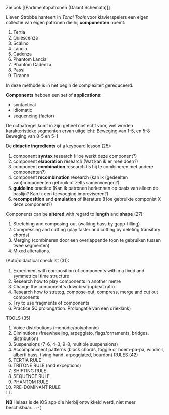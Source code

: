 Zie ook [[Partimentopatronen (Galant Schemata)]]

Lieven Strobbe hanteert in *Tonal Tools* voor klavierspelers een eigen collectie van eigen patronen die hij **componenten** noemt: 

1. Tertia
2. Quiescenza
3. Scalino
4. Lancia
5. Cadenza
6. Phantom Lancia
7. Phantom Cadenza
8. Passi
9. Tiranno

In deze methode is in het begin de complexiteit gereduceerd.

**Components** hebben een set of **applications**:
- syntactical
- idiomatic
- sequencing (factor)

De octaafregel komt in zijn geheel niet echt voor, wel worden karakteristieke segmenten ervan uitgelicht:
Beweging van 1-5, en 5-8
Beweging van 8-5 en 5-1

De **didactic ingredients** of a keyboard lesson (25):
1. component **syntax** research (Hoe werkt deze component?)
2. component **elaboration** research (Wat kan ik er mee  doen?)
3. component **combination** research (Is hij te combineren met andere componenten?)
4. component **recombination** research (kan ik (gedeelten van)componenten gebruik of zelfs samenvoegen?)
5. **guideline** practice (Kan ik patronen herkennen op basis van alleen de baslijn? Kan ik een toevoeging improviseren?)
6. **recomposition** and **emulation** of literature (Hoe gebruikte componist X deze component?)

Components can be **altered** with regard to **length** and **shape** (27):
1. Stretching and composing-out (walking bass by gapp-filling)
2. Compressing and cutting (play faster and cutting by deleting transitory chords)
3. Merging (combineren door een overlappende toon te gebruiken tussen twee segmenten)
4. Mixed alterations.

(Auto)didactical checklist (31):
1. Experiment with composition of components within a fixed and symmetrical time structure
2. Research how to play components in another metre
3. Change the component's downbeat/upbeat ratio
4. Research how to stretcg, compose-out, compress, merge and cut out components
5. Try to use fragments of components
6. Practice 5C prolongation. Prolongatie van een drieklank)

TOOLS (35)
1. Voice distributions (monodic/polyphonic)
2. Diminutions (freewheeling, arpeggiato, flags/ornaments, bridges, distribution)
3. Suspensions (7-6, 4-3, 9-8, multiple suspensions)
4. Accompaniment patterns (block chords, toggle or hoem-pa-pa, windmil, alberti bass, flying hand, arpeggiated, bourdon)
RULES (42)
1. TERTIA RULE
2. TRITONE RULE (and exceptions)
3. SHIFTING RULE
4. SEQUENCE RULE
5. PHANTOM RULE
6. PRE-DOMINANT RULE
7. 

**NB** Helaas is de iOS app die hierbij ontwikkeld werd, niet meer beschikbaar... :-(
